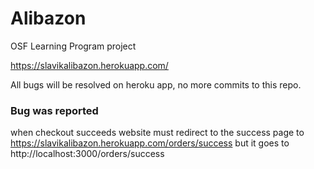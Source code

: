 # Alibazon
OSF Learning Program project

https://slavikalibazon.herokuapp.com/

All bugs will be resolved on heroku app, no more commits to this repo.
### Bug was reported
when checkout succeeds website must redirect to the success page to https://slavikalibazon.herokuapp.com/orders/success but it goes to http://localhost:3000/orders/success
